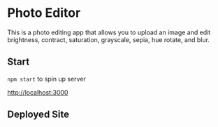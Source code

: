 # Photo Editor

This is a photo editing app that allows you to upload an image and edit brightness, contract, saturation, grayscale, sepia, hue rotate, and blur.

## Start

`npm start` to spin up server

[http://localhost:3000](http://localhost:3000)

## Deployed Site
